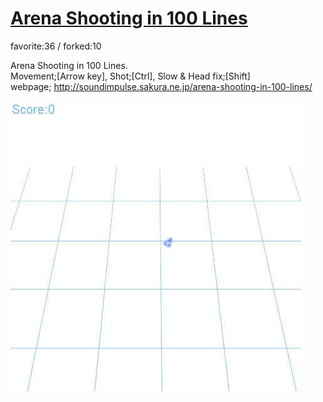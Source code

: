 # [Arena Shooting in 100 Lines](http://wonderfl.net/c/6xT3)

favorite:36 / forked:10

Arena Shooting in 100 Lines.  
Movement;[Arrow key], Shot;[Ctrl], Slow & Head fix;[Shift]  
webpage; http://soundimpulse.sakura.ne.jp/arena-shooting-in-100-lines/

![thumbnail](./thumbnail.jpg)